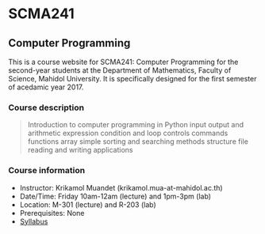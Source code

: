 # SCMA241 
## Computer Programming

This is a course website for SCMA241: Computer Programming for the second-year students at the Department of Mathematics, Faculty of Science, Mahidol University. It is specifically designed for the first semester of acedamic year 2017. 

### Course description
> Introduction to computer programming in Python input output and arithmetic expression condition and loop
controls commands functions array simple sorting and searching methods structure file reading and writing
applications

### Course information
- Instructor: Krikamol Muandet (krikamol.mua-at-mahidol.ac.th)
- Date/Time: Friday 10am-12am (lecture) and 1pm-3pm (lab)
- Location: M-301 (lecture) and R-203 (lab)
- Prerequisites: None
- [Syllabus](#)
